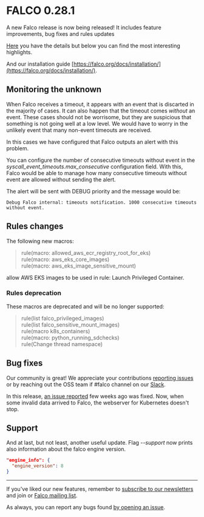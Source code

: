 # FALCO 0.28.1

A new Falco release is now being released! It includes feature improvements, bug fixes and rules updates

[Here](https://github.com/falcosecurity/falco/releases/tag/0.28.1) you have the details but below you can find the most interesting highlights. 

And our installation guide [https://falco.org/docs/installation/](https://falco.org/docs/installation/).

## Monitoring the unknown

When Falco receives a timeout, it appears with an event that is discarted in the majority of cases.
It can also happen that the timeout comes *without* an event. These cases should not be worrisome, but they are suspicious that something is not going well at a low level.
We would have to worry in the unlikely event that many non-event timeouts are received. 

In this cases we have configured that Falco outputs an alert with this problem.

You can configure the number of consecutive timeouts without event in the _syscall_event_timeouts.max_consecutive_ configuration field.
With this, Falco would be able to manage how many consecutive timeouts without event are allowed without sending the alert.

The alert will be sent with DEBUG priority and the message would be:

```
Debug Falco internal: timeouts notification. 1000 consecutive timeouts without event.
```

## Rules changes

The following new macros:

> rule(macro: allowed_aws_ecr_registry_root_for_eks) \
> rule(macro: aws_eks_core_images) \
> rule(macro: aws_eks_image_sensitive_mount)

allow AWS EKS images to be used in rule: Launch Privileged Container.

### Rules deprecation

These macros are deprecated and will be no longer supported:

> rule(list falco_privileged_images) \
> rule(list falco_sensitive_mount_images) \
> rule(macro k8s_containers) \
> rule(macro: python_running_sdchecks) \
> rule(Change thread namespace)

## Bug fixes

Our community is great! We appreciate your contributions [reporting issues](https://github.com/falcosecurity/falco/issues/new) or by reaching out the OSS team if #falco channel on our [Slack](https://slack.sysdig.com/).

In this release, [an issue reported](https://github.com/falcosecurity/falco/issues/1575) few weeks ago was fixed. Now, when some invalid data arrived to Falco, the webserver for Kubernetes doesn't stop.

## Support

And at last, but not least, another useful update. Flag _--support_ now prints also information about the falco engine version. 

```json
"engine_info": {
  "engine_version": 8
}
```
---------------------------------------

If you've liked our new features, remember to [subscribe to our newsletters](https://sysdig.com/newsletters/) and join or [Falco mailing list](https://lists.cncf.io/g/cncf-falco-dev).

As always, you can report any bugs found [by opening an issue](https://github.com/falcosecurity/falco/issues/new).